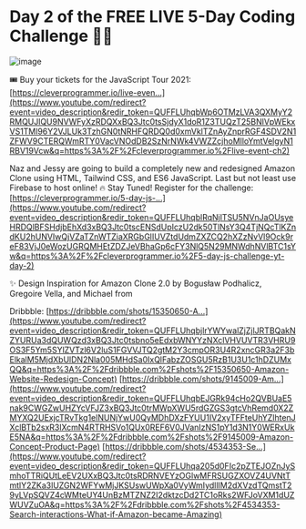 # Day 2 of the FREE LIVE 5-Day Coding Challenge 🚀🔥 


![image](https://user-images.githubusercontent.com/70423522/127582853-68f61fe3-344f-4fb2-9ad4-337d0815af28.png)

🎟️ Buy your tickets for the JavaScript Tour 2021: [https://cleverprogrammer.io/live-even...](https://www.youtube.com/redirect?event=video_description&redir_token=QUFFLUhqbWp6OTMzLVA3QXMyY2RMQUJlQU9NVWFyXzRDQXxBQ3Jtc0tsSjdyX1doR1Z3TUQzT25BNlVpWEkxVS1TMl96Y2VJLUk3TzhGN0tNRHFQRDQ0d0xmVklTZnAyZnprRGF4SDV2N1ZFWV9CTERQWmRTY0VacVNOdDB2SzNrNWk4VWZZcjhoMlloYmtVelgyN1RBV19Vcw&q=https%3A%2F%2Fcleverprogrammer.io%2Flive-event-ch2) 

Naz and Jessy are going to build a completely new and redesigned Amazon Clone using HTML, Tailwind CSS, and ES6 JavaScript. Last but not least use Firebase to host online! 🔥 Stay Tuned! Register for the challenge: [https://cleverprogrammer.io/5-day-js-...](https://www.youtube.com/redirect?event=video_description&redir_token=QUFFLUhqblRqNjlTSU5NVnJaOUsyeHRDQlBFSHdjbEhXd3xBQ3Jtc0tscENSdUpIczU2dk50TlNsY3Q4TjNQcTlKZndKU2hUNVIwQjVZaTZnWTZiaXRGbGlIUVZtdUdmZXZCQ2hXZzNvVl9Ock9reF83VjJ0eWozUGRQMHEtZDZJeVBhaGp6cFY3NlQ5N29MNWdhNVlBTC1sYw&q=https%3A%2F%2Fcleverprogrammer.io%2F5-day-js-challenge-yt-day-2) 

✨ Design Inspiration for Amazon Clone 2.0 by Bogusław Podhalicz, Gregoire Vella, and Michael from 



Dribbble: [https://dribbble.com/shots/15350650-A...](https://www.youtube.com/redirect?event=video_description&redir_token=QUFFLUhqbjlrYWYwalZjZjlJRTBQakNZYURUa3dQUWQzd3xBQ3Jtc0tsbno5eEdxbWNYYzNXclVHVUVTR3VHRU9OS3F5Ym5SYlZVTzl6V2luS1FGVVJTQ2gtM2Y3cmpOR3U4R2xncGR3a2F3bElkalM5MjdXbUlDN2Nla005MHdSa0IxQlFabzZOSGU5RzB1U3U1c1hDZUMxQQ&q=https%3A%2F%2Fdribbble.com%2Fshots%2F15350650-Amazon-Website-Redesign-Concept)  [https://dribbble.com/shots/9145009-Am...](https://www.youtube.com/redirect?event=video_description&redir_token=QUFFLUhqbEJGRk94cHo2QVBUaE5nak9CWGZwUHZYcVFJZ3xBQ3Jtc0trMWpXWU5rdGZGS3gtcVhRemd0X2ZMYXQ2UExjcTRvTkg1elNUNjYwU0QyMDhDXzFYUU1IV2xyTFFteUhYZlhtenJXclBTb2sxR3lXcmN4RTRHSVo1QUx0REF6V0JVanIzNS1pY1d3N1Y0WERxUkE5NA&q=https%3A%2F%2Fdribbble.com%2Fshots%2F9145009-Amazon-Concept-Product-Page)  [https://dribbble.com/shots/4534353-Se...](https://www.youtube.com/redirect?event=video_description&redir_token=QUFFLUhqa205d0FIc2pZTEJOZnJySmhoTTRiQUtLeEV2UXxBQ3Jtc0tsRDRNVEYzOGlwMFRSUGZXOVZ4UVNtTmtlY2ZKa3lUZGN2WFYwMjJKSUswUWpXa0VyWmIydllIM2dXVzdTQmstT29yLVpSQVZ4cWMteUY4UnBzMTZNZ2I2dktzcDd2TC1oRks2WFJoVXM1dUZWUVZuOA&q=https%3A%2F%2Fdribbble.com%2Fshots%2F4534353-Search-interactions-What-if-Amazon-became-Amazing) 
